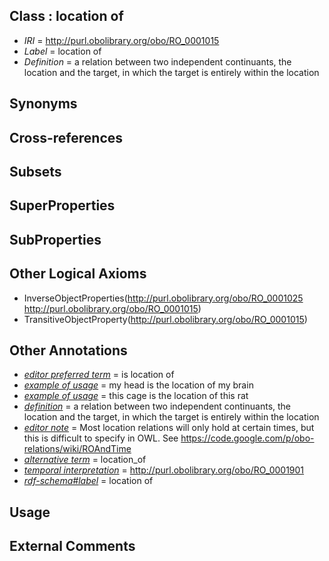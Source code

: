 
## Class : location of

 * *IRI* = http://purl.obolibrary.org/obo/RO_0001015
 * *Label* = location of
 * *Definition* = a relation between two independent continuants, the location and the target, in which the target is entirely within the location

## Synonyms


## Cross-references


## Subsets


## SuperProperties


## SubProperties


## Other Logical Axioms

 * InverseObjectProperties(<http://purl.obolibrary.org/obo/RO_0001025> <http://purl.obolibrary.org/obo/RO_0001015>)
 * TransitiveObjectProperty(<http://purl.obolibrary.org/obo/RO_0001015>)

## Other Annotations

 * *[editor preferred term](../../IAO/11/IAO_0000111.md)* = is location of
 * *[example of usage](../../IAO/12/IAO_0000112.md)* = my head is the location of my brain
 * *[example of usage](../../IAO/12/IAO_0000112.md)* = this cage is the location of this rat
 * *[definition](../../IAO/15/IAO_0000115.md)* = a relation between two independent continuants, the location and the target, in which the target is entirely within the location
 * *[editor note](../../IAO/16/IAO_0000116.md)* = Most location relations will only hold at certain times, but this is difficult to specify in OWL. See https://code.google.com/p/obo-relations/wiki/ROAndTime
 * *[alternative term](../../IAO/18/IAO_0000118.md)* = location_of
 * *[temporal interpretation](../../RO/00/RO_0001900.md)* = http://purl.obolibrary.org/obo/RO_0001901
 * *[rdf-schema#label](../../el/rdf-schema#label.md)* = location of

## Usage


## External Comments

